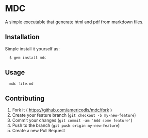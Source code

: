 # MDC

A simple executable that generate html and pdf from markdown files.

## Installation

Simple install it yourself as:

```shell
  $ gem install mdc
```

## Usage

```shell
  mdc file.md
```

## Contributing

1. Fork it ( https://github.com/americodls/mdc/fork )
2. Create your feature branch (`git checkout -b my-new-feature`)
3. Commit your changes (`git commit -am 'Add some feature'`)
4. Push to the branch (`git push origin my-new-feature`)
5. Create a new Pull Request
